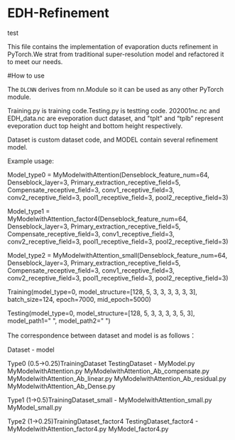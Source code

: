 # EDH-Refinement
test

This file contains the implementation of evaporation ducts refinement in PyTorch.We strat from traditional super-resolution model and refactored it to meet our needs.

#How to use

The `DLCNN` derives from nn.Module so it can be used as any other PyTorch module.

Training.py is training code.Testing.py is testting code. 202001nc.nc and EDH_data.nc are eveporation duct dataset, and "tplt" and “tplb” represent eveporation duct top height and bottom height respectively.

Dataset is custom dataset code, and MODEL contain several refinement model. 

Example usage:

Model_type0 = MyModelwithAttention(Denseblock_feature_num=64, 
Denseblock_layer=3, 
Primary_extraction_receptive_field=5, 
Compensate_receptive_field=3, 
conv1_receptive_field=3, 
conv2_receptive_field=3, 
pool1_receptive_field=3, 
pool2_receptive_field=3)

Model_type1 = MyModelwithAttention_factor4(Denseblock_feature_num=64, 
Denseblock_layer=3, 
Primary_extraction_receptive_field=5, 
Compensate_receptive_field=3, 
conv1_receptive_field=3, 
conv2_receptive_field=3, 
pool1_receptive_field=3, 
pool2_receptive_field=3)

Model_type2 = MyModelwithAttention_small(Denseblock_feature_num=64, 
Denseblock_layer=3, 
Primary_extraction_receptive_field=5, 
Compensate_receptive_field=3, 
conv1_receptive_field=3, 
conv2_receptive_field=3, 
pool1_receptive_field=3, 
pool2_receptive_field=3)

Training(model_type=0, model_structure=[128, 5, 3, 3, 3, 3, 3, 3], batch_size=124, epoch=7000, mid_epoch=5000)

Testing(model_type=0, model_structure=[128, 5, 3, 3, 3, 3, 5, 3], model_path1=" ", model_path2=" ")



<!-- ![image](https://github.com/zxy1012-maker/Evaporation-Ducts-Refinement/blob/master/gitimg.png) -->




The correspondence between dataset and model is as follows：

Dataset - model

Type0 (0.5->0.25)TrainingDataset TestingDataset - MyModel.py  MyModelwithAttention.py  MyModelwithAttention_Ab_compensate.py  MyModelwithAttention_Ab_linear.py MyModelwithAttention_Ab_residual.py  MyModelwithAttention_Ab_Dense.py

Type1 (1->0.5)TrainingDataset_small - MyModelwithAttention_small.py  MyModel_small.py

Type2 (1->0.25)TrainingDataset_factor4  TestingDataset_factor4 - MyModelwithAttention_factor4.py  MyModel_factor4.py
